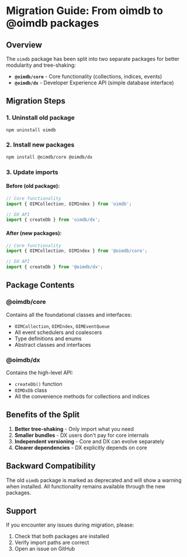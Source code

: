 # Migration Guide: From oimdb to @oimdb packages

## Overview

The `oimdb` package has been split into two separate packages for better modularity and tree-shaking:

- **`@oimdb/core`** - Core functionality (collections, indices, events)
- **`@oimdb/dx`** - Developer Experience API (simple database interface)

## Migration Steps

### 1. Uninstall old package
```bash
npm uninstall oimdb
```

### 2. Install new packages
```bash
npm install @oimdb/core @oimdb/dx
```

### 3. Update imports

#### Before (old package):
```typescript
// Core functionality
import { OIMCollection, OIMIndex } from 'oimdb';

// DX API
import { createDb } from 'oimdb/dx';
```

#### After (new packages):
```typescript
// Core functionality
import { OIMCollection, OIMIndex } from '@oimdb/core';

// DX API
import { createDb } from '@oimdb/dx';
```

## Package Contents

### @oimdb/core
Contains all the foundational classes and interfaces:
- `OIMCollection`, `OIMIndex`, `OIMEventQueue`
- All event schedulers and coalescers
- Type definitions and enums
- Abstract classes and interfaces

### @oimdb/dx
Contains the high-level API:
- `createDb()` function
- `OIMDxDb` class
- All the convenience methods for collections and indices

## Benefits of the Split

1. **Better tree-shaking** - Only import what you need
2. **Smaller bundles** - DX users don't pay for core internals
3. **Independent versioning** - Core and DX can evolve separately
4. **Clearer dependencies** - DX explicitly depends on core

## Backward Compatibility

The old `oimdb` package is marked as deprecated and will show a warning when installed. All functionality remains available through the new packages.

## Support

If you encounter any issues during migration, please:
1. Check that both packages are installed
2. Verify import paths are correct
3. Open an issue on GitHub
